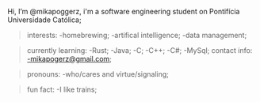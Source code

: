   Hi, I’m @mikapoggerz, i'm a software engineering student on Pontifícia Universidade Católica;
  
  >interests: 
   -homebrewing; 
   -artifical intelligence; 
   -data management; 

  >currently learning:
   -Rust;
   -Java;
   -C;
   -C++;
   -C#;
   -MySql;
 >contact info:
 -mikapogerz@gmail.com;

 >pronouns: 
  -who/cares and virtue/signaling;

 >fun fact:
 -I like trains;
